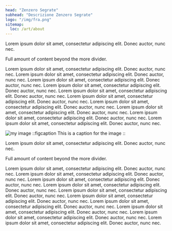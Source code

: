 ```yaml
---
head: "Zenzero Segrate"
subhead: "Descrizione Zenzero Segrate"
logo: "/img/fra.png"
sitemap:
  loc: /art/about
---
```


Lorem ipsum dolor sit amet, consectetur adipiscing elit. Donec auctor, nunc nec.

Full amount of content beyond the more divider.

Lorem ipsum dolor sit amet, consectetur adipiscing elit. Donec auctor, nunc nec. Lorem ipsum dolor sit amet, consectetur adipiscing elit. Donec auctor, nunc nec. Lorem ipsum dolor sit amet, consectetur adipiscing elit. Donec auctor, nunc nec. Lorem ipsum dolor sit amet, consectetur adipiscing elit. Donec auctor, nunc nec. Lorem ipsum dolor sit amet, consectetur adipiscing elit. Donec auctor, nunc nec. Lorem ipsum dolor sit amet, consectetur adipiscing elit. Donec auctor, nunc nec. Lorem ipsum dolor sit amet, consectetur adipiscing elit. Donec auctor, nunc nec. Lorem ipsum dolor sit amet, consectetur adipiscing elit. Donec auctor, nunc nec. Lorem ipsum dolor sit amet, consectetur adipiscing elit. Donec auctor, nunc nec. Lorem ipsum dolor sit amet, consectetur adipiscing elit. Donec auctor, nunc nec.

![my image](/img/fra.png)
::figcaption
This is a caption for the image
::

Lorem ipsum dolor sit amet, consectetur adipiscing elit. Donec auctor, nunc nec.

Full amount of content beyond the more divider.

Lorem ipsum dolor sit amet, consectetur adipiscing elit. Donec auctor, nunc nec. Lorem ipsum dolor sit amet, consectetur adipiscing elit. Donec auctor, nunc nec. Lorem ipsum dolor sit amet, consectetur adipiscing elit. Donec auctor, nunc nec. Lorem ipsum dolor sit amet, consectetur adipiscing elit. Donec auctor, nunc nec. Lorem ipsum dolor sit amet, consectetur adipiscing elit. Donec auctor, nunc nec. Lorem ipsum dolor sit amet, consectetur adipiscing elit. Donec auctor, nunc nec. Lorem ipsum dolor sit amet, consectetur adipiscing elit. Donec auctor, nunc nec. Lorem ipsum dolor sit amet, consectetur adipiscing elit. Donec auctor, nunc nec. Lorem ipsum dolor sit amet, consectetur adipiscing elit. Donec auctor, nunc nec. Lorem ipsum dolor sit amet, consectetur adipiscing elit. Donec auctor, nunc nec.
